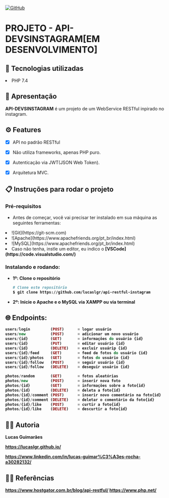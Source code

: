 <a href="./LICENSE">![GitHub](https://img.shields.io/badge/license-MIT-green)</a>

# PROJETO - API-DEVSINSTAGRAM[EM DESENVOLVIMENTO]

## :rocket: Tecnologias utilizadas

<li>PHP 7.4</li>

## :loudspeaker: Apresentação

**API-DEVSINSTAGRAM** é um projeto de um WebService RESTful inpirado no instagram.

## ⚙ Features

- [x] API no padrão RESTful 

- [x] Não utiliza frameworks, apenas PHP puro.

- [x] Autenticação via JWT(JSON Web Token).

- [x] Arquitetura MVC.

## :clipboard: Instruções para rodar o projeto

### Pré-requisitos

- Antes de começar, você vai precisar ter instalado em sua máquina as seguintes ferramentas:

<li>![Git](https://git-scm.com)</li>
<li>![Apache](https://www.apachefriends.org/pt_br/index.html)</li>
<li>![MySQL](https://www.apachefriends.org/pt_br/index.html)</li>
<li>Caso não tenha, instle um editor, eu indico o <b>[VSCode](https://code.visualstudio.com/)</li>

### Instalando e rodando:

- 1º: Clone o repositório
  
  ```bash
  # Clone este repositório
  $ git clone https://github.com/lucaslgr/api-restful-instagram
  ```

- 2º: Inicie o Apache e o MySQL via XAMPP ou via terminal

## :globe_with_meridians: Endpoints:

  ```php
  users/login         (POST)      = logar usuário
  users/new           (POST)      = adicionar um novo usuário
  users/{id}          (GET)       = informações do usuário {id}
  users/{id}          (PUT)       = editar usuário {id}
  users/{id}          (DELETE)    = excluir usuárip {id}
  users/{id}/feed     (GET)       = feed de fotos do usuário {id}
  users/{id}/photos   (GET)       = fotos do usuário {id}
  users/{id}/follow   (POST)      = seguir usuário {id}
  users/{id}/follow   (DELETE)    = deseguir usuário {id}
  
  photos/random       (GET)       = fotos aleatórias
  photos/new          (POST)      = inserir nova foto
  photos/{id}         (GET)       = informações sobre a foto{id}
  photos/{id}         (DELETE)    = deleta a foto{id}
  photos/{id}/comment (POST)      = inserir novo comentário na foto{id}
  photos/{id}/comment (DELETE)    = deletar o comentário da foto{id}
  photos/{id}/like    (POST)      = curtir a foto{id}
  photos/{id}/like    (DELETE)    = descurtir a foto{id}
  ```

## :man_technologist: Autoria

Lucas Guimarães

https://lucaslgr.github.io/

https://www.linkedin.com/in/lucas-guimar%C3%A3es-rocha-a30282132/

## :male_detective: Referências

https://www.hostgator.com.br/blog/api-restful/
https://www.php.net/